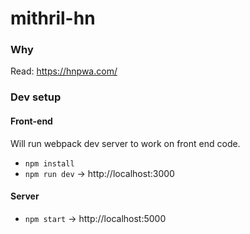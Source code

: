 # mithril-hn

### Why

Read: https://hnpwa.com/

### Dev setup

#### Front-end

Will run webpack dev server to work on front end code.

* `npm install`
* `npm run dev` -> http://localhost:3000

#### Server

* `npm start` -> http://localhost:5000
